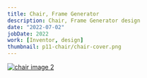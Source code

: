 ```yaml
---
title: Chair, Frame Generator
description: Chair, Frame Generator design
date: "2022-07-02"
jobDate: 2022
work: [Inventor, design]
thumbnail: p11-chair/chair-cover.png
---
```


[![chair image 2](chair2.png)](chair2.png)